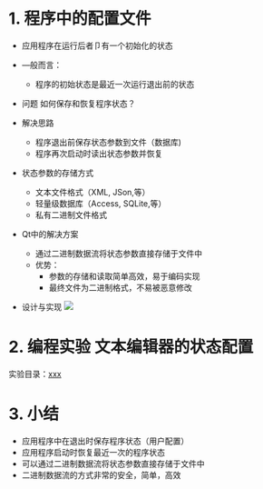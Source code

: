 # 1. 程序中的配置文件
- 应用程序在运行后者卩有一个初始化的状态
- —般而言：
    - 程序的初始状态是最近一次运行退出前的状态

- 问题
    如何保存和恢复程序状态？

- 解决思路
    - 程序退出前保存状态参数到文件（数据库)
    - 程序再次启动时读出状态参数并恢复

- 状态参数的存储方式
    - 文本文件格式（XML, JSon,等）
    - 轻量级数据库（Access, SQLite,等）
    - 私有二进制文件格式

- Qt中的解决方案
    - 通过二进制数据流将状态参数直接存储于文件中
    - 优势：
        - 参数的存储和读取简单高效，易于编码实现
        - 最终文件为二进制格式，不易被恶意修改

- 设计与实现
    ![](_v_images_/.png)

# 2. 编程实验 文本编辑器的状态配置
实验目录：[xxx](vx_attachments\xxx)

# 3. 小结
- 应用程序中在退出时保存程序状态（用户配置）
- 应用程序启动时恢复最近一次的程序状态
- 可以通过二进制数据流将状态参数直接存储于文件中
- 二进制数据流的方式非常的安全，简单，高效
